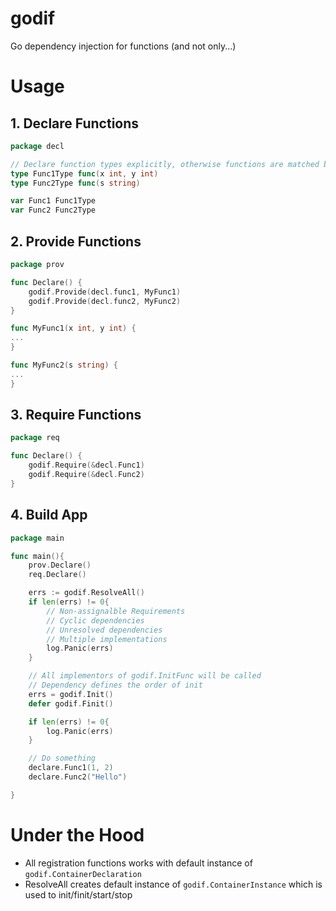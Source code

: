 # godif

Go dependency injection for functions (and not only...)

# Usage

## 1. Declare Functions

```go
package decl

// Declare function types explicitly, otherwise functions are matched by signature
type Func1Type func(x int, y int)
type Func2Type func(s string)

var Func1 Func1Type
var Func2 Func2Type
```

## 2. Provide Functions

```go
package prov

func Declare() {
    godif.Provide(decl.func1, MyFunc1)
    godif.Provide(decl.func2, MyFunc2)
}

func MyFunc1(x int, y int) {
...
}

func MyFunc2(s string) {
...
}

```

## 3. Require Functions

```go
package req

func Declare() {
    godif.Require(&decl.Func1)
    godif.Require(&decl.Func2)
}
```

## 4. Build App

```go
package main

func main(){
    prov.Declare()
    req.Declare()

    errs := godif.ResolveAll()
    if len(errs) != 0{
        // Non-assignalble Requirements
        // Cyclic dependencies
        // Unresolved dependencies
        // Multiple implementations
        log.Panic(errs)
    }

    // All implementors of godif.InitFunc will be called
    // Dependency defines the order of init
    errs = godif.Init()
    defer godif.Finit()

    if len(errs) != 0{
        log.Panic(errs)
    } 

    // Do something
    declare.Func1(1, 2)
    declare.Func2("Hello")

}

```
# Under the Hood

- All registration functions works with default instance of `godif.ContainerDeclaration`
- ResolveAll creates default instance of `godif.ContainerInstance` which is used to init/finit/start/stop